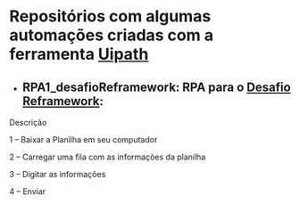 # Repositórios com algumas automações criadas com a ferramenta [Uipath](https://www.uipath.com/)

- ## RPA1_desafioReframework: RPA para o [Desafio Reframework](https://mestrerpa.com.br/desafio-reframework/):
Descrição 

1 – Baixar a Planilha em seu computador

2 – Carregar uma fila com as informações da planilha

3 – Digitar as informações

4 – Enviar
